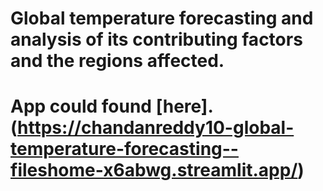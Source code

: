 # Global temperature forecasting and analysis of its contributing factors and the regions affected.
# App could found [here].(https://chandanreddy10-global-temperature-forecasting--fileshome-x6abwg.streamlit.app/)
